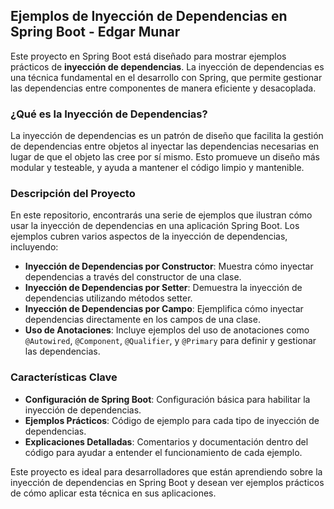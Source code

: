 ## Ejemplos de Inyección de Dependencias en Spring Boot -  Edgar Munar

Este proyecto en Spring Boot está diseñado para mostrar ejemplos prácticos de **inyección de dependencias**. La inyección de dependencias es una técnica fundamental en el desarrollo con Spring, que permite gestionar las dependencias entre componentes de manera eficiente y desacoplada.

### ¿Qué es la Inyección de Dependencias?

La inyección de dependencias es un patrón de diseño que facilita la gestión de dependencias entre objetos al inyectar las dependencias necesarias en lugar de que el objeto las cree por sí mismo. Esto promueve un diseño más modular y testeable, y ayuda a mantener el código limpio y mantenible.

### Descripción del Proyecto

En este repositorio, encontrarás una serie de ejemplos que ilustran cómo usar la inyección de dependencias en una aplicación Spring Boot. Los ejemplos cubren varios aspectos de la inyección de dependencias, incluyendo:

- **Inyección de Dependencias por Constructor**: Muestra cómo inyectar dependencias a través del constructor de una clase.
- **Inyección de Dependencias por Setter**: Demuestra la inyección de dependencias utilizando métodos setter.
- **Inyección de Dependencias por Campo**: Ejemplifica cómo inyectar dependencias directamente en los campos de una clase.
- **Uso de Anotaciones**: Incluye ejemplos del uso de anotaciones como `@Autowired`, `@Component`, `@Qualifier`, y `@Primary` para definir y gestionar las dependencias.

### Características Clave

- **Configuración de Spring Boot**: Configuración básica para habilitar la inyección de dependencias.
- **Ejemplos Prácticos**: Código de ejemplo para cada tipo de inyección de dependencias.
- **Explicaciones Detalladas**: Comentarios y documentación dentro del código para ayudar a entender el funcionamiento de cada ejemplo.

Este proyecto es ideal para desarrolladores que están aprendiendo sobre la inyección de dependencias en Spring Boot y desean ver ejemplos prácticos de cómo aplicar esta técnica en sus aplicaciones.
